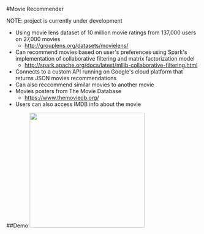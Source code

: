#Movie Recommender

NOTE: project is currently under development

- Using movie lens dataset of 10 million movie ratings from 137,000 users on 27,000 movies
  - http://grouplens.org/datasets/movielens/
- Can recommend movies based on user's preferences using Spark's implementation of collaborative filtering and matrix factorization model
  - http://spark.apache.org/docs/latest/mllib-collaborative-filtering.html   
- Connects to a custom API running on Google's cloud platform that returns JSON movies recommendations
- Can also reccommend similar movies to another movie
- Movies posters from The Movie Database
  - https://www.themoviedb.org/
- Users can also access IMDB info about the movie

##Demo
<img src="screenshots/screenshot-1.gif" width="300"/>
